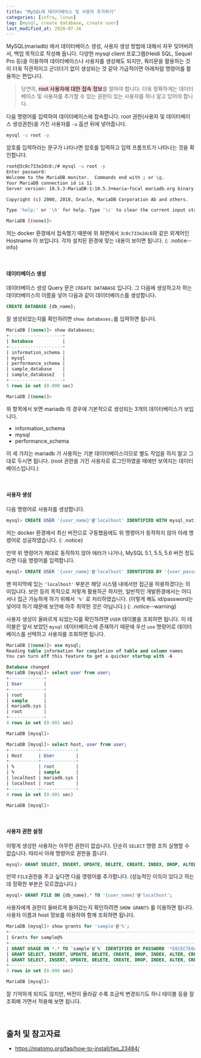 ```yaml
---
title: "MySQL에 데이터베이스 및 사용자 추가하기"
categories: [infra, linux]
tag: [mysql, create database, create user]
last_modified_at: 2020-07-16
---
```

MySQL(mariadb) 에서 데이터베이스 생성, 사용자 생성 방법에 대해서 자꾸 잊어버려서, 백업 목적으로 작성해 둡니다. 다양한 mysql client 프로그램(Heidi SQL, Sequel Pro 등)을 이용하여 데이터베이스나 사용자를 생성해도 되지만, 쿼리문을 활용하는 것이 더욱 직관적이고 군더더기 없이 생성되는 것 같아 가급적이면 아래처럼 명령어를 활용하는 편입니다. 

> 당연히, <mark style='background-color: #ffdce0'>root 사용자에 대한 접속 정보</mark>를 알아야 합니다. 더욱 정확하게는 데이터베이스 및 사용자를 추가할 수 있는 권한이 있는 사용자를 하나 알고 있어야 합니다. 

다음 명령어를 입력하여 데이터베이스에 접속합니다. root 권한(사용자 및 데이터베이스 생성권한)을 가진 사용자를 `-u` 옵션 뒤에 넣어줍니다.

```bash
mysql -u root -p
```

암호를 입력하라는 문구가 나타나면 암호를 입력하고 입력 프롬프트가 나타나는 것을 확인합니다.

```sh
root@3c0c733e2dc6:/# mysql -u root -p
Enter password:
Welcome to the MariaDB monitor.  Commands end with ; or \g.
Your MariaDB connection id is 11
Server version: 10.5.3-MariaDB-1:10.5.3+maria~focal mariadb.org binary distribution

Copyright (c) 2000, 2018, Oracle, MariaDB Corporation Ab and others.

Type 'help;' or '\h' for help. Type '\c' to clear the current input statement.

MariaDB [(none)]>
```

저는 docker 환경에서 접속했기 때문에 위 화면에서 `3c0c733e2dc6`와 같은 외계어인 Hostname 이 보입니다. 각자 설치된 환경에 맞는 내용이 보이면 됩니다.
{: .notice--info}

<br/>

#### 데이터베이스 생성

데이터베이스 생성 Query 문은 `CREATE DATABASE` 입니다. 그 다음에 생성하고자 하는 데이터베이스의 이름을 넣어 다음과 같이 데이터베이스를 생성합니다. 

```sql
CREATE DATABASE {db_name};
```

잘 생성되었는지를 확인하려면 `show databases;`를 입력하면 됩니다.

```sql
MariaDB [(none)]> show databases;
+--------------------+
| Database           |
+--------------------+
| information_schema |
| mysql              |
| performance_schema |
| sample_database    |
| sample_database2   |
+--------------------+
5 rows in set (0.000 sec)

MariaDB [(none)]>
```

위 항목에서 보면 mariadb 의 경우에 기본적으로 생성되는 3개의 데이터베이스가 보입니다. 
- information_schema
- mysql
- performance_schema

이 세 가지는 mariadb 가 사용하는 기본 데이터베이스이므로 별도 작업을 하지 말고 그대로 두시면 됩니다. (root 권한을 가진 사용자로 로그인하였을 때에만 보여지는 데이터베이스입니다.)

<br/>

#### 사용자 생성

다음 명령어로 사용자를 생성합니다.

```sql
mysql> CREATE USER '{user_name}'@'localhost' IDENTIFIED WITH mysql_native_password BY '{user_password}';
```

저는 docker 환경에서 최신 버전으로 구동했음에도 위 명령어가 동작하지 않아 아래 명령어로 성공하였습니다. 
{: .notice}

만약 위 명령어가 제대로 동작하지 않아 에러가 나거나, MySQL 5.1, 5.5, 5.6 버전 정도라면 다음 명령어를 입력합니다. 

```sql
mysql> CREATE USER '{user_name}'@'localhost' IDENTIFIED BY '{user_password}';
```

맨 마지막에 있는 `'localhost'` 부분은 해당 시스템 내에서만 접근을 허용하겠다는 의미입니다. 보안 등의 목적으로 저렇게 활용하곤 하지만, 일반적인 개발환경에서는 어디서나 접근 가능하게 하기 위해서 `'%'` 로 처리하였습니다. (이렇게 해도 id/password는 넣어야 하기 때문에 보안에 아주 취약한 것은 아닙니다.)
{: .notice--warning}

사용자 생성이 올바르게 되었는지를 확인하려면 `USER` 테이블을 조회하면 됩니다. 이 테이블은 앞서 보았던 `mysql` 데이터베이스에 존재하기 때문에 우선 `use` 명령어로 데이터베이스를 선택하고 사용자를 조회하면 됩니다.

```sql
MariaDB [(none)]> use mysql;
Reading table information for completion of table and column names
You can turn off this feature to get a quicker startup with -A

Database changed
MariaDB [mysql]> select user from user;
+-------------+
| User        |
+-------------+
| root        |
| sample      |
| mariadb.sys |
| root        |
+-------------+
4 rows in set (0.001 sec)

MariaDB [mysql]>
```

```sql
MariaDB [mysql]> select host, user from user;
+-----------+-------------+
| Host      | User        |
+-----------+-------------+
| %         | root        |
| %         | sample      |
| localhost | mariadb.sys |
| localhost | root        |
+-----------+-------------+
4 rows in set (0.001 sec)

MariaDB [mysql]>
```

<br/>

#### 사용자 권한 설정

이렇게 생성한 사용자는 아무런 권한이 없습니다. 단순히 `SELECT` 명령 조차 실행할 수 없습니다. 따라서 아래 명령어로 권한을 줍니다. 

```sql
mysql> GRANT SELECT, INSERT, UPDATE, DELETE, CREATE, INDEX, DROP, ALTER, CREATE TEMPORARY TABLES, LOCK TABLES ON {db_name}.* TO '{user_name}'@'localhost';
```

만약 `FILE`권한을 주고 싶다면 다음 명령어를 추가합니다. (성능적인 이득이 있다고 하는데 정확한 부분은 모르겠습니다.)

```sql
mysql> GRANT FILE ON {db_name}.* TO '{user_name}'@'localhost';
```

사용자에게 권한이 올바르게 들어갔는지 확인하려면 `SHOW GRANTS` 를 이용하면 됩니다. 사용자 이름과 host 정보를 이용하여 함께 조회하면 됩니다. 

```sql
MariaDB [mysql]> show grants for 'sample'@'%';
+------------------------------------------------------------------------------------------------------------------------------------------------+
| Grants for sample@%                                                                                                                            |
+------------------------------------------------------------------------------------------------------------------------------------------------+
| GRANT USAGE ON *.* TO `sample`@`%` IDENTIFIED BY PASSWORD '*E6CEC7E0A7E36A110423A463C6A13FAD97798442'                                          |
| GRANT SELECT, INSERT, UPDATE, DELETE, CREATE, DROP, INDEX, ALTER, CREATE TEMPORARY TABLES, LOCK TABLES ON `sample_database2`.* TO `sample`@`%` |
| GRANT SELECT, INSERT, UPDATE, DELETE, CREATE, DROP, INDEX, ALTER, CREATE TEMPORARY TABLES, LOCK TABLES ON `sample_database`.* TO `sample`@`%`  |
+------------------------------------------------------------------------------------------------------------------------------------------------+
3 rows in set (0.000 sec)

MariaDB [mysql]>
```

잘 기억하게 되지도 않지만, 버전이 올라갈 수록 조금씩 변경되기도 하니 테이블 등을 잘 조회해 가면서 적용해 보면 됩니다.

<br/>

## 출처 및 참고자료

- <https://matomo.org/faq/how-to-install/faq_23484/>